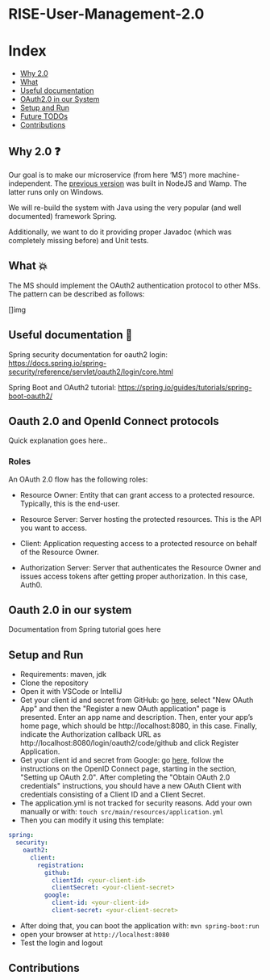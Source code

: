 # RISE-User-Management-2.0

# Index

- [Why 2.0](#why-20)
- [What](what)
- [Useful documentation](#useful-documentation)
- [OAuth2.0 in our System](#oauth20-in-our-system)
- [Setup and Run](#setup-and-run)
- [Future TODOs](#future-todos)
- [Contributions](#contributions)

## Why 2.0 :question:

Our goal is to make our microservice (from here ‘MS’) more machine-independent. The [previous version](https://github.com/RISE-Remote-Intranet-School-Environment/RISE-User-management) was built in NodeJS and Wamp. The latter runs only on Windows.

We will re-build the system with Java using the very popular (and well documented) framework Spring.

Additionally, we want to do it providing proper Javadoc (which was completely missing before) and Unit tests.

## What :collision:

The MS should implement the OAuth2 authentication protocol to other MSs. The pattern can be described as follows:

[]img

## Useful documentation :page_with_curl:

Spring security documentation for oauth2 login:
https://docs.spring.io/spring-security/reference/servlet/oauth2/login/core.html

Spring Boot and OAuth2 tutorial:
https://spring.io/guides/tutorials/spring-boot-oauth2/

## Oauth 2.0 and OpenId Connect protocols

Quick explanation goes here..

### Roles

An OAuth 2.0 flow has the following roles:

- Resource Owner: Entity that can grant access to a protected resource. Typically, this is the end-user.

- Resource Server: Server hosting the protected resources. This is the API you want to access.

- Client: Application requesting access to a protected resource on behalf of the Resource Owner.

- Authorization Server: Server that authenticates the Resource Owner and issues access tokens after getting proper authorization. In this case, Auth0.

## Oauth 2.0 in our system

Documentation from Spring tutorial goes here

## Setup and Run

- Requirements: maven, jdk
- Clone the repository
- Open it with VSCode or IntelliJ
- Get your client id and secret from GitHub: go [here](https://github.com/settings/developers), select "New OAuth App" and then the "Register a new OAuth application" page is presented. Enter an app name and description. Then, enter your app’s home page, which should be http://localhost:8080, in this case. Finally, indicate the Authorization callback URL as http://localhost:8080/login/oauth2/code/github and click Register Application.
- Get your client id and secret from Google: go [here](https://developers.google.com/identity/protocols/OpenIDConnect), follow the instructions on the OpenID Connect page, starting in the section, "Setting up OAuth 2.0". After completing the "Obtain OAuth 2.0 credentials" instructions, you should have a new OAuth Client with credentials consisting of a Client ID and a Client Secret.
- The application.yml is not tracked for security reasons. Add your own manually or with: `touch src/main/resources/application.yml`
- Then you can modify it using this template:
```yml
spring:
  security:
    oauth2:
      client:
        registration:
          github:
            clientId: <your-client-id>
            clientSecret: <your-client-secret>
          google:
            client-id: <your-client-id>
            client-secret: <your-client-secret>
```
- After doing that, you can boot the application with: `mvn spring-boot:run`
- open your browser at `http://localhost:8080`
- Test the login and logout

## Contributions

